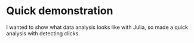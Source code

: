 # Quick demonstration

I wanted to show what data analysis looks like with Julia, so made a quick analysis with detecting clicks.

